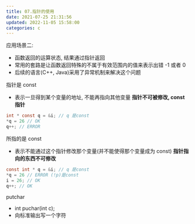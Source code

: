 ```yaml
---
title: 07.指针的使用
date: 2021-07-25 21:31:56
updated: 2022-11-05 15:58:00
categories: c
---
```


应用场景二:

* 函数返回的运算状态, 结果通过指针返回
* 常用的套路是让函数返回特殊的不属于有效范围内的值来表示出错 -1 或者 0
* 后续的语言(C++, Java)采用了异常机制来解决这个问题

指针是 const

* 表示一旦得到某个变量的地址, 不能再指向其他变量 **指针不可被修改, const 指针**

```c
int * const q = &i; // q 是const
*q = 26 // OK
q++; // ERROR
```

所指的是 const

* 表示不能通过这个指针修改那个变量(并不能使得那个变量成为 const) **指针指向的东西不可修改**

```c
const int * q = &i; // q 是const
*q = 26 // ERROR (!p)是const
i = 26; // OK
q++; // OK
```

putchar

* int puchar(int c);
* 向标准输出写一个字符
